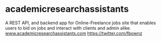 # academicresearchassistants
A REST API, and backend app for Online-Freelance jobs site that enables users to bid on jobs and interact with clients and admin alike.
www.academicresearchassistants.com
https://twitter.com/fbownz
